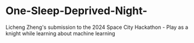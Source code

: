 # One-Sleep-Deprived-Night-
Licheng Zheng's submission to the 2024 Space City Hackathon - Play as a knight while learning about machine learning 
